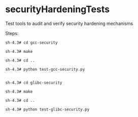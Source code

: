 # securityHardeningTests
Test tools to audit and verify security hardening mechanisms


Steps:

  	sh-4.3# cd gcc-security

  	sh-4.3# make

  	sh-4.3# cd ..

	sh-4.3# python test-gcc-security.py


	sh-4.3# cd glibc-security

	sh-4.3# make

	sh-4.3# cd ..

	sh-4.3# python test-glibc-security.py



